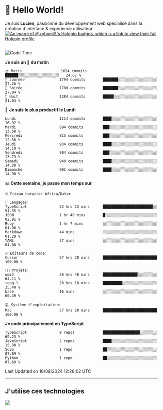 # 👋 Hello World!

Je suis **Lucien**, passionné du développement web spécialisé dans la création d'interface & expérience utilisateur.
[![An image of @xyhomi3's Holopin badges, which is a link to view their full Holopin profile](https://holopin.me/xyhomi3)](https://holopin.io/@xyhomi3)

##

<!--START_SECTION:waka-->
![Code Time](http://img.shields.io/badge/Code%20Time-2%2C084%20hrs%205%20mins-blue)

**Je suis un 🐤 du matin** 

```text
🌞 Matin                  1624 commits        ██████░░░░░░░░░░░░░░░░░░░   24.67 % 
🌆 Journée                1794 commits        ███████░░░░░░░░░░░░░░░░░░   27.26 % 
🌃 Soirée                 1780 commits        ███████░░░░░░░░░░░░░░░░░░   27.04 % 
🌙 Nuit                   1384 commits        █████░░░░░░░░░░░░░░░░░░░░   21.03 % 
```
📅 **Je suis le plus productif le Lundi** 

```text
Lundi                    1114 commits        ████░░░░░░░░░░░░░░░░░░░░░   16.92 % 
Mardi                    894 commits         ███░░░░░░░░░░░░░░░░░░░░░░   13.58 % 
Mercredi                 815 commits         ███░░░░░░░░░░░░░░░░░░░░░░   12.38 % 
Jeudi                    934 commits         ████░░░░░░░░░░░░░░░░░░░░░   14.19 % 
Vendredi                 904 commits         ███░░░░░░░░░░░░░░░░░░░░░░   13.73 % 
Samedi                   940 commits         ████░░░░░░░░░░░░░░░░░░░░░   14.28 % 
Dimanche                 981 commits         ████░░░░░░░░░░░░░░░░░░░░░   14.90 % 
```


📊 **Cette semaine, je passe mon temps sur** 

```text
🕑︎ Fuseau horaire: Africa/Dakar

💬 Langages: 
TypeScript               52 hrs 23 mins      ███████████████████████░░   91.35 % 
JSON                     1 hr 40 mins        █░░░░░░░░░░░░░░░░░░░░░░░░   02.91 % 
Ruby                     1 hr 7 mins         ░░░░░░░░░░░░░░░░░░░░░░░░░   01.96 % 
Markdown                 44 mins             ░░░░░░░░░░░░░░░░░░░░░░░░░   01.29 % 
YAML                     37 mins             ░░░░░░░░░░░░░░░░░░░░░░░░░   01.08 % 

🔥 Éditeurs de code: 
Cursor                   57 hrs 20 mins      █████████████████████████   100.00 % 

🐱‍💻 Projets: 
omi3                     36 hrs 46 mins      ████████████████░░░░░░░░░   64.11 % 
taag-1                   20 hrs 18 mins      █████████░░░░░░░░░░░░░░░░   35.40 % 
base                     16 mins             ░░░░░░░░░░░░░░░░░░░░░░░░░   00.49 % 

💻 Système d'exploitation: 
Mac                      57 hrs 20 mins      █████████████████████████   100.00 % 
```

**Je code principalement en TypeScript** 

```text
TypeScript               9 repos             █████████████████░░░░░░░░   69.23 % 
JavaScript               2 repos             ████░░░░░░░░░░░░░░░░░░░░░   15.38 % 
SCSS                     1 repo              ██░░░░░░░░░░░░░░░░░░░░░░░   07.69 % 
Python                   1 repo              ██░░░░░░░░░░░░░░░░░░░░░░░   07.69 % 
```




 Last Updated on 18/09/2024 12:28:02 UTC
<!--END_SECTION:waka-->
---

## J'utilise ces technologies

<p align="left">
  <a href="https://skillicons.dev">
    <img src="https://skillicons.dev/icons?i=ts,js,md,scss,tailwind,react,docker,express,astro,vite,nextjs,vercel,figma,ableton" />
  </a>
</p>

